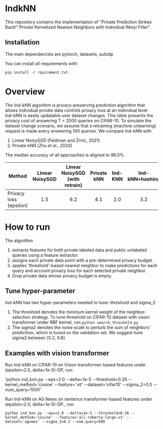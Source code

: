 # IndkNN

This repository contains the implementation of "Private Prediction Strikes Back!” Private Kernelized Nearest Neighbors with
Individual Rényi Filter".


## Installation

The main dependencies are pytorch, datasets, autodp

You can install all requirements with:

`pip install -r rquirement.txt`




# Overview
The Ind-kNN algorithm is privacy-preserving prediction algorithm that allows individual private data controls
privacy loss at an individual level. Ind-kNN is easily updatable user dataset changes.
This table presents the  privacy cost of answering T = 2000 queries on CIFAR-10. To simulate the dataset change scenario, 
 we assume that a retraining (machine unlearning) request is made every answering 100 queries.
 We compare Ind-kNN with
 
1. Linear NoisySGD [Feldman and Zrnic, 2021] 
2. Private kNN [Zhu et al., 2020] 

The median accuracy of all approaches is aligned to 96.0%.

Method                | Linear NoisySGD| Linear NoisySGD (with retrain)| Private kNN| **Ind-KNN** | **Ind-kNN+hashing**
---------------------- | :------------------------: | :--------:| :---:   | :---: |:---:   
Privacy loss (epsilon)     |1.5    | 6.2     |  4.1 |  2.0| 3.2  

# How to run

  The algorithm

1. extracts features for both private labeled data and public unlabeled queries using a feature extractor.
2. assigns each private data point with a pre-determined privacy budget.
3. applies 'threshold'-based nearest neighbor to make predictions for each query and account privacy loss for each
selected private neighbor.
4. Drop private data whose privacy budget is empty.


## Tune hyper-parameter 

Ind-kNN has two hyper-parameters needed to tune: threshold and sigma_2

1. The threshold denotes the minimum kernel weight of the neighbor-selection strategy. To tune threshold
on CIFAR-10 dataset with vision transformer under RBF kernel, run 
`python search_threshold.py`
2. The sigma2 denotes the noise scale to perturb the sum of neighbors' predicition, which is tuned on the validation set.
We suggest tune sigma2 between [0.2, 0.8].

## Examples with vision transformer

Run Ind-kNN on CIFAR-10 on Vision transformer-based features under (epsilon=2.0, delta=1e-5)-DP, run:

'python ind_knn.py --eps=2.0 --delta=1e-5 --threshold=0.26 --kernel_method='cosine' --feature='vit' --dataset='cifar10' --sigma_2=0.5 --num_query=1000'

Run Ind-kNN on AG News on sentence transformer-based features under (epsilon=2.0, delta=1e-5)-DP., run:

`python ind_knn.py --eps=2.0 --delta=1e-5 --threshold=0.38 --kernel_method='cosine' --feature='all-roberta-large-v1' --dataset='agnews' --sigma_2=0.2 --num_query=500`